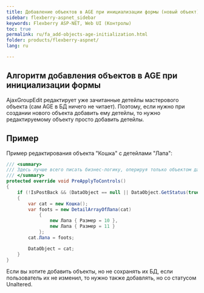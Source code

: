 ```yaml
---
title: Добавление объектов в AGE при инициализации формы (новый объект)
sidebar: flexberry-aspnet_sidebar
keywords: Flexberry ASP-NET, Web UI (Контролы)
toc: true
permalink: ru/fa_add-objects-age-initialization.html
folder: products/flexberry-aspnet/
lang: ru

---
```


## Алгоритм добавления объектов в AGE при инициализации формы

AjaxGroupEdit редактирует уже зачитанные детейлы мастерового объекта (сам AGE в БД ничего не читает). Поэтому, если нужно при создании нового объекта добавить ему детейлы, то нужно редактируемому объекту просто добавить детейлы.

## Пример

Пример редактирования объекта "Кошка" с детейлами "Лапа":

```csharp
/// <summary>
/// Здесь лучше всего писать бизнес-логику, оперируя только объектом данных
/// </summary>
protected override void PreApplyToControls()
{
    if (!IsPostBack && (DataObject == null || DataObject.GetStatus(true) == ObjectStatus.Created))
    {
        var cat = new Кошка();
        var foots = new DetailArrayOfЛапа(cat)
            {
                new Лапа { Размер = 10 }, 
                new Лапа { Размер = 11 }
            };
        cat.Лапа = foots;

        DataObject = cat;
    }
}
```

Если вы хотите добавить объекты, но не сохранять их БД, если пользователь их не изменил, то нужно также добавлять, но со статусом Unaltered.
